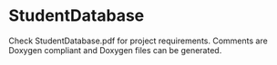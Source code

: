 # StudentDatabase

Check StudentDatabase.pdf for project requirements.
Comments are Doxygen compliant and Doxygen files can be generated.
